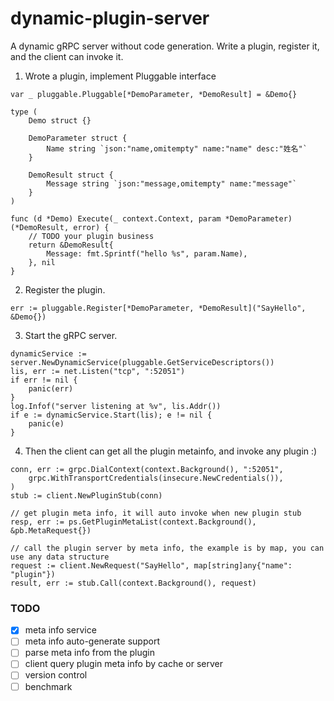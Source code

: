 # dynamic-plugin-server
A dynamic gRPC server without code generation. Write a plugin, register it, and the client can invoke it.

1. Wrote a plugin, implement Pluggable interface
```
var _ pluggable.Pluggable[*DemoParameter, *DemoResult] = &Demo{}

type (
	Demo struct {}

	DemoParameter struct {
		Name string `json:"name,omitempty" name:"name" desc:"姓名"`
	}

	DemoResult struct {
		Message string `json:"message,omitempty" name:"message"`
	}
)

func (d *Demo) Execute(_ context.Context, param *DemoParameter) (*DemoResult, error) {
    // TODO your plugin business
	return &DemoResult{
		Message: fmt.Sprintf("hello %s", param.Name),
	}, nil
}

```

2. Register the plugin.
```
err := pluggable.Register[*DemoParameter, *DemoResult]("SayHello", &Demo{})
```

3. Start the gRPC server.
```
dynamicService := server.NewDynamicService(pluggable.GetServiceDescriptors())
lis, err := net.Listen("tcp", ":52051")
if err != nil {
	panic(err)
}
log.Infof("server listening at %v", lis.Addr())
if e := dynamicService.Start(lis); e != nil {
	panic(e)
}
```

4. Then the client can get all the plugin metainfo, and invoke any plugin :)
```
conn, err := grpc.DialContext(context.Background(), ":52051",
	grpc.WithTransportCredentials(insecure.NewCredentials()),
)
stub := client.NewPluginStub(conn)

// get plugin meta info, it will auto invoke when new plugin stub
resp, err := ps.GetPluginMetaList(context.Background(), &pb.MetaRequest{})

// call the plugin server by meta info, the example is by map, you can use any data structure
request := client.NewRequest("SayHello", map[string]any{"name": "plugin"})
result, err := stub.Call(context.Background(), request)
```

### TODO
- [x] meta info service
- [ ] meta info auto-generate support
- [ ] parse meta info from the plugin
- [ ] client query plugin meta info by cache or server
- [ ] version control
- [ ] benchmark